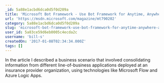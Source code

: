 ```yaml
---
_id: 5a88e1acbd6dca0d5f0d209a
title: 'Microsoft Bot Framework - Use Bot Framework for Anytime, Anywhere Access to Application Data'
url: 'https://msdn.microsoft.com/magazine/mt790202'
category: 5a88e1acbd6dca0d5f0d209a
slug: 'microsoft-bot-framework-use-bot-framework-for-anytime-anywhere-access-to-application-data'
user_id: 5a83ce59d6eb0005c4ecda2c
username: 'bill-s'
createdOn: '2017-01-08T02:34:34.000Z'
tags: []
---
```


In the article I described a business scenario that involved consolidating information from different line-of-business applications deployed at an insurance provider organization, using technologies like Microsoft Flow and Azure Logic Apps. 
